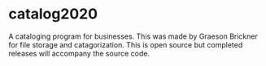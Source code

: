 # catalog2020
A cataloging program for businesses. 
This was made by Graeson Brickner for file storage and catagorization.
This is open source but completed releases will accompany the source code.

